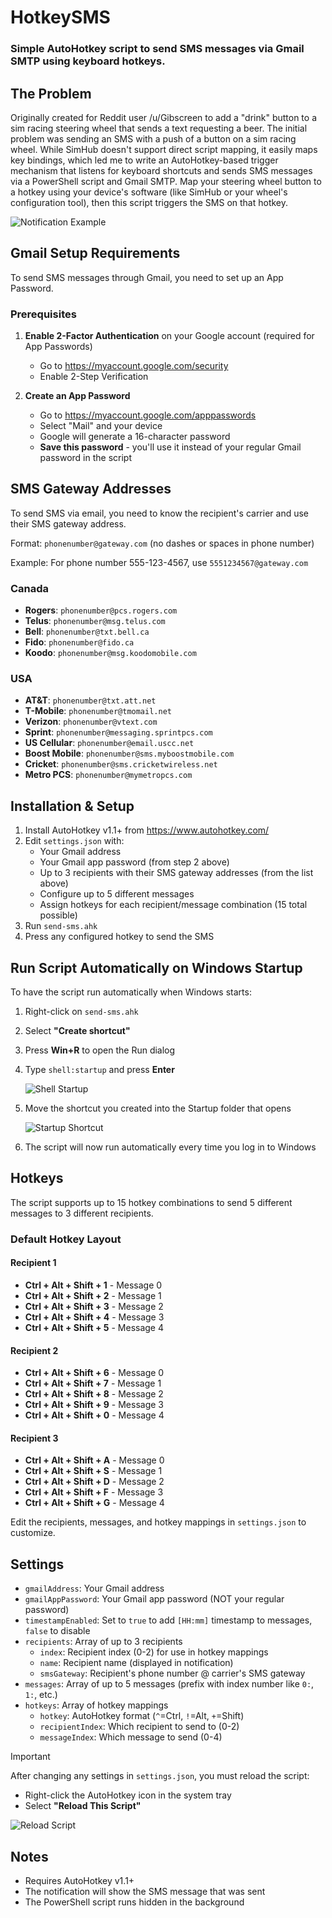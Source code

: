 # HotkeySMS
### Simple AutoHotkey script to send SMS messages via Gmail SMTP using keyboard hotkeys.

## The Problem

Originally created for Reddit user /u/Gibscreen to add a "drink" button to a sim racing steering wheel that sends a text requesting a beer. The initial problem was sending an SMS with a push of a button on a sim racing wheel. While SimHub doesn't support direct script mapping, it easily maps key bindings, which led me to write an AutoHotkey-based trigger mechanism that listens for keyboard shortcuts and sends SMS messages via a PowerShell script and Gmail SMTP. Map your steering wheel button to a hotkey using your device's software (like SimHub or your wheel's configuration tool), then this script triggers the SMS on that hotkey.


![Notification Example](media/notification.png)

## Gmail Setup Requirements

To send SMS messages through Gmail, you need to set up an App Password.

### Prerequisites

1. **Enable 2-Factor Authentication** on your Google account (required for App Passwords)
   - Go to https://myaccount.google.com/security
   - Enable 2-Step Verification

2. **Create an App Password**
   - Go to https://myaccount.google.com/apppasswords
   - Select "Mail" and your device
   - Google will generate a 16-character password
   - **Save this password** - you'll use it instead of your regular Gmail password in the script

## SMS Gateway Addresses

To send SMS via email, you need to know the recipient's carrier and use their SMS gateway address.

Format: `phonenumber@gateway.com` (no dashes or spaces in phone number)

Example: For phone number 555-123-4567, use `5551234567@gateway.com`

### Canada

- **Rogers**: `phonenumber@pcs.rogers.com`
- **Telus**: `phonenumber@msg.telus.com`
- **Bell**: `phonenumber@txt.bell.ca`
- **Fido**: `phonenumber@fido.ca`
- **Koodo**: `phonenumber@msg.koodomobile.com`

### USA

- **AT&T**: `phonenumber@txt.att.net`
- **T-Mobile**: `phonenumber@tmomail.net`
- **Verizon**: `phonenumber@vtext.com`
- **Sprint**: `phonenumber@messaging.sprintpcs.com`
- **US Cellular**: `phonenumber@email.uscc.net`
- **Boost Mobile**: `phonenumber@sms.myboostmobile.com`
- **Cricket**: `phonenumber@sms.cricketwireless.net`
- **Metro PCS**: `phonenumber@mymetropcs.com`

## Installation & Setup

1. Install AutoHotkey v1.1+ from https://www.autohotkey.com/
2. Edit `settings.json` with:
   - Your Gmail address
   - Your Gmail app password (from step 2 above)
   - Up to 3 recipients with their SMS gateway addresses (from the list above)
   - Configure up to 5 different messages
   - Assign hotkeys for each recipient/message combination (15 total possible)
3. Run `send-sms.ahk`
4. Press any configured hotkey to send the SMS

## Run Script Automatically on Windows Startup

To have the script run automatically when Windows starts:

1. Right-click on `send-sms.ahk`
2. Select **"Create shortcut"**
3. Press **Win+R** to open the Run dialog
4. Type `shell:startup` and press **Enter**

   ![Shell Startup](media/shell-startup.png)

5. Move the shortcut you created into the Startup folder that opens

   ![Startup Shortcut](media/startup-shortcut.png)

6. The script will now run automatically every time you log in to Windows

## Hotkeys

The script supports up to 15 hotkey combinations to send 5 different messages to 3 different recipients.

### Default Hotkey Layout

#### Recipient 1
- **Ctrl + Alt + Shift + 1** - Message 0
- **Ctrl + Alt + Shift + 2** - Message 1
- **Ctrl + Alt + Shift + 3** - Message 2
- **Ctrl + Alt + Shift + 4** - Message 3
- **Ctrl + Alt + Shift + 5** - Message 4

#### Recipient 2
- **Ctrl + Alt + Shift + 6** - Message 0
- **Ctrl + Alt + Shift + 7** - Message 1
- **Ctrl + Alt + Shift + 8** - Message 2
- **Ctrl + Alt + Shift + 9** - Message 3
- **Ctrl + Alt + Shift + 0** - Message 4

#### Recipient 3
- **Ctrl + Alt + Shift + A** - Message 0
- **Ctrl + Alt + Shift + S** - Message 1
- **Ctrl + Alt + Shift + D** - Message 2
- **Ctrl + Alt + Shift + F** - Message 3
- **Ctrl + Alt + Shift + G** - Message 4

Edit the recipients, messages, and hotkey mappings in `settings.json` to customize.

## Settings

- `gmailAddress`: Your Gmail address
- `gmailAppPassword`: Your Gmail app password (NOT your regular password)
- `timestampEnabled`: Set to `true` to add `[HH:mm]` timestamp to messages, `false` to disable
- `recipients`: Array of up to 3 recipients
  - `index`: Recipient index (0-2) for use in hotkey mappings
  - `name`: Recipient name (displayed in notification)
  - `smsGateway`: Recipient's phone number @ carrier's SMS gateway
- `messages`: Array of up to 5 messages (prefix with index number like `0:`, `1:`, etc.)
- `hotkeys`: Array of hotkey mappings
  - `hotkey`: AutoHotkey format (`^`=Ctrl, `!`=Alt, `+`=Shift)
  - `recipientIndex`: Which recipient to send to (0-2)
  - `messageIndex`: Which message to send (0-4)

> [!IMPORTANT]
> After changing any settings in `settings.json`, you must reload the script:
> - Right-click the AutoHotkey icon in the system tray
> - Select **"Reload This Script"**
>
> ![Reload Script](media/reload-script.png)

## Notes

- Requires AutoHotkey v1.1+
- The notification will show the SMS message that was sent
- The PowerShell script runs hidden in the background
